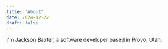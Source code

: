 ```yaml
---
title: "About"
date: 2024-12-22
draft: false
---
```


I'm Jackson Baxter, a software developer based in Provo, Utah.
